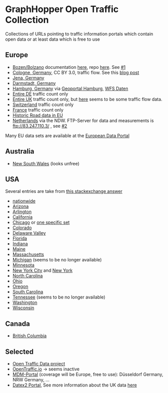 # GraphHopper Open Traffic Collection

Collections of URLs pointing to traffic information portals which contain open data or at least data which is free to use

## Europe

* [Bozen/Bolzano](http://traffic.bz.it/) documentation [here](http://ipchannels.integreen-life.bz.it/doc/), repo [here](https://github.com/tis-innovation-park/BZtraffic). See [#1](https://github.com/graphhopper/open-traffic-collection/pull/1)
* [Cologne, Germany](http://www.offenedaten-koeln.de/dataset/verkehrskalender-der-stadt-k%C3%B6ln), CC BY 3.0, traffic flow. See this [blog post](https://www.graphhopper.com/blog/2015/04/08/visualize-and-handle-traffic-information-with-graphhopper-in-real-time-for-cologne-germany-koln/)
* [Jena, Germany](https://opendata.jena.de/group/mobilitat)
* [Darmstadt, Germany](https://darmstadt.ui-traffic.de/faces/TrafficData.xhtml)
* [Hamburg, Germany](https://smartlane.io/dataset/different-geo-visualizations/resource/045d88a8-6a1e-4f41-b23c-fa5efa549d34) via [Geoportal Hamburg](http://suche.transparenz.hamburg.de/dataset/geo-online-portal-hamburg), [WFS Daten](http://geodienste-hamburg.de/HH_WFS_BWVI_opendata?REQUEST=GetCapabilities&SERVICE=WFSO)
* [Entire DE](https://www.mcloud.de/web/guest/suche/-/results/detail/verkehrsdatenautomatischedauerzhlstellen) traffic count only
* [Entire UK](http://www.dft.gov.uk/traffic-counts/) traffic count only, but [here](https://data.gov.uk/dataset/dft-eng-srn-routes-journey-times) seems to be some traffic flow data.
* [Switzerland](https://www.astra.admin.ch/astra/en/home/dokumentation/verkehrsdaten.html) traffic count only
* [France](https://www.quandl.com/data/INSEE?keyword=traffic) traffic count only
* [Historic Road data in EU](http://open-data.europa.eu/en/data/dataset/4t2lYOaJNRsEgDA37hrUgg)
* [Netherlands](http://83.247.110.3/ndwOpenAVG/Default.aspx) via the NDW. FTP-Server for data and measurements is ftp://83.247.110.3/ , see [#2](https://github.com/graphhopper/open-traffic-collection/issues/2)

 
Many EU data sets are available at the [European Data Portal](http://www.europeandataportal.eu/data/en/group/transport?q=traffic)

## Australia

 * [New South Wales](http://www.rms.nsw.gov.au/about/access-to-information/access-to-data.html) (looks unfree)

## USA

Several entries are take from [this stackexchange answer](http://opendata.stackexchange.com/a/1772/12662)

* [nationwide](http://www.fhwa.dot.gov/policyinformation/travel_monitoring/tvt.cfm)
* [Arizona](http://www.azdot.gov/planning/DataandAnalysis)
* [Arlington](http://www.arlingtonva.us/Departments/EnvironmentalServices/dot/traffic/counts/EnvironmentalServicesCounts.aspx)
* [California](http://traffic-counts.dot.ca.gov/)
* [Chicago](https://data.cityofchicago.org/browse?tags=traffic) or [one specific set](https://data.cityofchicago.org/Transportation/Average-Daily-Traffic-Counts/pfsx-4n4m)
* [Colorado](http://dtdapps.coloradodot.info/otis)
* [Delaware Valley](http://www.dvrpc.org/webmaps/trafficcounts/)
* [Florida](http://www.dot.state.fl.us/planning/statistics/trafficdata/)
* [Indiana](http://www.in.gov/indot/2720.htm)
* [Maine](http://www.maine.gov/mdot/traffic/ytc/)
* [Massachusetts](http://www.massdot.state.ma.us/highway/TrafficVolumeCounts.aspx)
* [Michigan](http://www.michigan.gov/mdot/0,4616,7-151-9615---,00.html) (seems to be no longer available)
* [Minnesota](http://www.dot.state.mn.us/traffic/data/)
* [New York City](https://data.cityofnewyork.us/Transportation/Real-Time-Traffic-Speed-Data/xsat-x5sa) and [New York](https://www.dot.ny.gov/highway-data-services)
* [North Carolina](http://www.ncdot.gov/projects/trafficsurvey/)
* [Ohio](http://www.dot.state.oh.us/Divisions/Planning/TechServ/traffic/Pages/Traffic-Count-Reports-and-Maps.aspx)
* [Oregon](http://www.oregon.gov/ODOT/td/tdata/Pages/tsm/tvt.aspx)
* [South Carolina](http://www.scdot.org/getting/trafficcounts.aspx)
* [Tennessee](http://www.tdot.state.tn.us/projectplanning/adt.asp) (seems to be no longer available)
* [Washington](http://www.wsdot.wa.gov/mapsdata/travel/annualtrafficreport.htm)
* [Wisconsin](http://wisconsindot.gov/Pages/projects/data-plan/traf-counts/default.aspx)
 
## Canada

* [British Columbia](http://www.th.gov.bc.ca/trafficData/)

## Selected

* [Open Traffic Data project](http://military-technologies.net/2017/01/08/open-traffic-data-to-revolutionize-transport/)
* [OpenTraffic.io](http://opentraffic.io/) -> seems inactive
* [MDM-Portal](http://www.mdm-portal.de/) (coverage will be Europe, free to use): Düsseldorf Germany, NRW Germany, ...
* [Datex2 Portal](http://www.datex2.eu/datex-node/), See more information about the UK data [here](http://dalelane.co.uk/blog/?p=1450)
